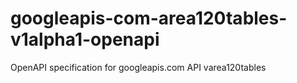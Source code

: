 # googleapis-com-area120tables-v1alpha1-openapi
OpenAPI specification for googleapis.com API varea120tables
